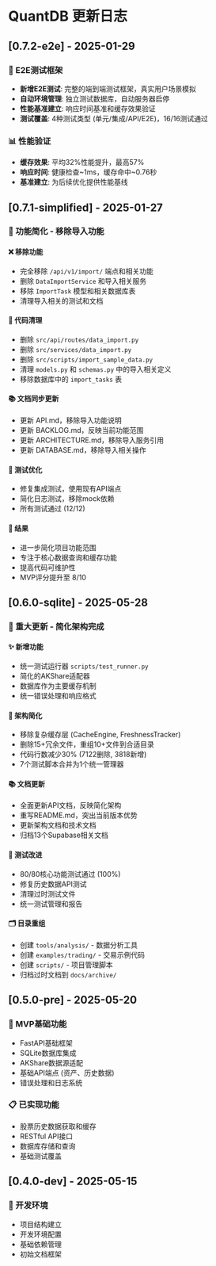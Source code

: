 # QuantDB 更新日志

## [0.7.2-e2e] - 2025-01-29

### 🧪 E2E测试框架
- **新增E2E测试**: 完整的端到端测试框架，真实用户场景模拟
- **自动环境管理**: 独立测试数据库，自动服务器启停
- **性能基准建立**: 响应时间基准和缓存效果验证
- **测试覆盖**: 4种测试类型 (单元/集成/API/E2E)，16/16测试通过

### 📊 性能验证
- **缓存效果**: 平均32%性能提升，最高57%
- **响应时间**: 健康检查~1ms，缓存命中~0.76秒
- **基准建立**: 为后续优化提供性能基线

## [0.7.1-simplified] - 2025-01-27

### 🎯 功能简化 - 移除导入功能

#### ❌ 移除功能
- 完全移除 `/api/v1/import/` 端点和相关功能
- 删除 `DataImportService` 和导入相关服务
- 移除 `ImportTask` 模型和相关数据库表
- 清理导入相关的测试和文档

#### 🔧 代码清理
- 删除 `src/api/routes/data_import.py`
- 删除 `src/services/data_import.py`
- 删除 `src/scripts/import_sample_data.py`
- 清理 `models.py` 和 `schemas.py` 中的导入相关定义
- 移除数据库中的 `import_tasks` 表

#### 📚 文档同步更新
- 更新 API.md，移除导入功能说明
- 更新 BACKLOG.md，反映当前功能范围
- 更新 ARCHITECTURE.md，移除导入服务引用
- 更新 DATABASE.md，移除导入相关操作

#### 🧪 测试优化
- 修复集成测试，使用现有API端点
- 简化日志测试，移除mock依赖
- 所有测试通过 (12/12)

#### 🎉 结果
- 进一步简化项目功能范围
- 专注于核心数据查询和缓存功能
- 提高代码可维护性
- MVP评分提升至 8/10

## [0.6.0-sqlite] - 2025-05-28

### 🎉 重大更新 - 简化架构完成

#### ✨ 新增功能
- 统一测试运行器 `scripts/test_runner.py`
- 简化的AKShare适配器
- 数据库作为主要缓存机制
- 统一错误处理和响应格式

#### 🔧 架构简化
- 移除复杂缓存层 (CacheEngine, FreshnessTracker)
- 删除15+冗余文件，重组10+文件到合适目录
- 代码行数减少30% (7122删除, 3818新增)
- 7个测试脚本合并为1个统一管理器

#### 📚 文档更新
- 全面更新API文档，反映简化架构
- 重写README.md，突出当前版本优势
- 更新架构文档和技术文档
- 归档13个Supabase相关文档

#### 🧪 测试改进
- 80/80核心功能测试通过 (100%)
- 修复历史数据API测试
- 清理过时测试文件
- 统一测试管理和报告

#### 🗂️ 目录重组
- 创建 `tools/analysis/` - 数据分析工具
- 创建 `examples/trading/` - 交易示例代码
- 创建 `scripts/` - 项目管理脚本
- 归档过时文档到 `docs/archive/`

## [0.5.0-pre] - 2025-05-20

### 🚀 MVP基础功能
- FastAPI基础框架
- SQLite数据库集成
- AKShare数据源适配
- 基础API端点 (资产、历史数据)
- 错误处理和日志系统

### 📋 已实现功能
- 股票历史数据获取和缓存
- RESTful API接口
- 数据库存储和查询
- 基础测试覆盖

## [0.4.0-dev] - 2025-05-15

### 🔧 开发环境
- 项目结构建立
- 开发环境配置
- 基础依赖管理
- 初始文档框架
